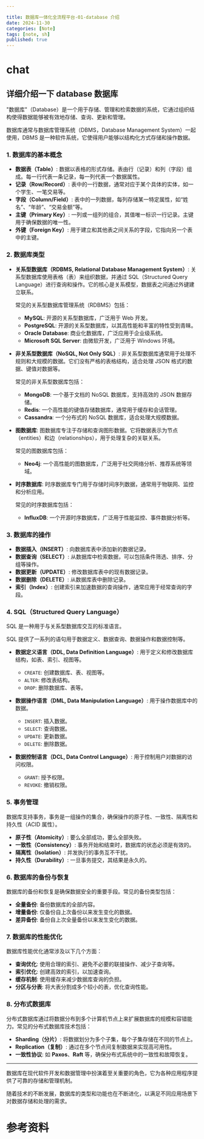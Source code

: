 ```yaml
---

title: 数据库一体化全流程平台-01-database 介绍
date: 2024-11-30
categories: [Note]
tags: [note, sh]
published: true
---
```




# chat

## 详细介绍一下 database 数据库

"数据库"（Database）是一个用于存储、管理和检索数据的系统，它通过组织结构使得数据能够被有效地存储、查询、更新和管理。

数据库通常与数据库管理系统（DBMS，Database Management System）一起使用，DBMS 是一种软件系统，它使得用户能够以结构化方式存储和操作数据。

### 1. **数据库的基本概念**

- **数据表（Table）**: 数据以表格的形式存储。表由行（记录）和列（字段）组成。每一行代表一条记录，每一列代表一个数据属性。
- **记录（Row/Record）**: 表中的一行数据，通常对应于某个具体的实体，如一个学生、一笔交易等。
- **字段（Column/Field）**: 表中的一列数据，每列存储某一特定属性，如“姓名”、“年龄”、“交易金额”等。
- **主键（Primary Key）**: 一列或一组列的组合，其值唯一标识一行记录。主键用于确保数据的唯一性。
- **外键（Foreign Key）**: 用于建立和其他表之间关系的字段，它指向另一个表中的主键。
  
### 2. **数据库类型**

- **关系型数据库（RDBMS, Relational Database Management System）**:
  关系型数据库使用表格（表）来组织数据，并通过 SQL（Structured Query Language）进行查询和操作。它的核心是关系模型，数据表之间通过外键建立联系。
  
  常见的关系型数据库管理系统（RDBMS）包括：
  - **MySQL**: 开源的关系型数据库，广泛用于 Web 开发。
  - **PostgreSQL**: 开源的关系型数据库，以其高性能和丰富的特性受到青睐。
  - **Oracle Database**: 商业化数据库，广泛应用于企业级系统。
  - **Microsoft SQL Server**: 由微软开发，广泛用于 Windows 环境。
  
- **非关系型数据库（NoSQL, Not Only SQL）**:
  非关系型数据库通常用于处理不规则和大规模的数据。它们没有严格的表格结构，适合处理 JSON 格式的数据、键值对数据等。
  
  常见的非关系型数据库包括：
  - **MongoDB**: 一个基于文档的 NoSQL 数据库，支持高效的 JSON 数据存储。
  - **Redis**: 一个高性能的键值存储数据库，通常用于缓存和会话管理。
  - **Cassandra**: 一个分布式的 NoSQL 数据库，适合处理大规模数据。
  
- **图数据库**:
  图数据库专注于存储和查询图形数据。它将数据表示为节点（entities）和边（relationships），用于处理复杂的关联关系。
  
  常见的图数据库包括：
  - **Neo4j**: 一个高性能的图数据库，广泛用于社交网络分析、推荐系统等领域。
  
- **时序数据库**:
  时序数据库专门用于存储时间序列数据，通常用于物联网、监控和分析应用。
  
  常见的时序数据库包括：
  - **InfluxDB**: 一个开源时序数据库，广泛用于性能监控、事件数据分析等。

### 3. **数据库的操作**

- **数据插入（INSERT）**: 向数据库表中添加新的数据记录。
- **数据查询（SELECT）**: 从数据库中检索数据，可以包括条件筛选、排序、分组等操作。
- **数据更新（UPDATE）**: 修改数据库表中的现有数据记录。
- **数据删除（DELETE）**: 从数据库表中删除记录。
- **索引（Index）**: 创建索引来加速数据的查询操作，通常应用于经常查询的字段。

### 4. **SQL（Structured Query Language）**

SQL 是一种用于与关系型数据库交互的标准语言。

SQL 提供了一系列的语句用于数据定义、数据查询、数据操作和数据控制等。

- **数据定义语言（DDL, Data Definition Language）**:
  用于定义和修改数据库结构，如表、索引、视图等。
  - `CREATE`: 创建数据库、表、视图等。
  - `ALTER`: 修改表结构。
  - `DROP`: 删除数据库、表等。
  
- **数据操作语言（DML, Data Manipulation Language）**:
  用于操作数据库中的数据。
  - `INSERT`: 插入数据。
  - `SELECT`: 查询数据。
  - `UPDATE`: 更新数据。
  - `DELETE`: 删除数据。
  
- **数据控制语言（DCL, Data Control Language）**:
  用于控制用户对数据的访问权限。
  - `GRANT`: 授予权限。
  - `REVOKE`: 撤销权限。
  
### 5. **事务管理**

数据库支持事务，事务是一组操作的集合，确保操作的原子性、一致性、隔离性和持久性（ACID 属性）。

- **原子性（Atomicity）**: 要么全部成功，要么全部失败。
- **一致性（Consistency）**: 事务开始和结束时，数据库的状态必须是有效的。
- **隔离性（Isolation）**: 并发执行的事务互不干扰。
- **持久性（Durability）**: 一旦事务提交，其结果是永久的。

### 6. **数据库的备份与恢复**

数据库的备份和恢复是确保数据安全的重要手段。常见的备份类型包括：

- **全量备份**: 备份数据库的全部内容。
- **增量备份**: 仅备份自上次备份以来发生变化的数据。
- **差异备份**: 备份自上次全量备份以来发生变化的数据。

### 7. **数据库的性能优化**

数据库性能优化通常涉及以下几个方面：

- **查询优化**: 使用合理的索引、避免不必要的联接操作、减少子查询等。
- **索引优化**: 创建高效的索引，以加速查询。
- **缓存机制**: 使用缓存来减少数据库查询的负担。
- **分区与分表**: 将大表分割成多个较小的表，优化查询性能。

### 8. **分布式数据库**

分布式数据库通过将数据分布到多个计算机节点上来扩展数据库的规模和容错能力。常见的分布式数据库技术包括：

- **Sharding（分片）**: 将数据划分为多个子集，每个子集存储在不同的节点上。
- **Replication（复制）**: 通过在多个节点间复制数据来实现高可用性。
- **一致性协议**: 如 **Paxos**、**Raft** 等，确保分布式系统中的一致性和故障恢复。

---

数据库在现代软件开发和数据管理中扮演着至关重要的角色，它为各种应用程序提供了可靠的存储和管理机制。

随着技术的不断发展，数据库的类型和功能也在不断进化，以满足不同应用场景下对数据存储和处理的需求。





# 参考资料

